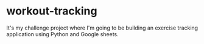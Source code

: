 # workout-tracking

It's my challenge project where I'm going to be building an exercise tracking application using Python and Google sheets. 
